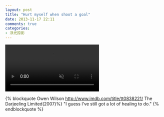 ```yaml
---
layout: post
title: "Hurt myself when shoot a goal"
date: 2013-11-17 22:11
comments: true
categories:
- 浮光掠影
---
```


<video autoplay loop muted playsinline>
    <source src="{{ site.static_base }}/downloads/video/movie_clips/healing_to_do.mp4" type="video/mp4">
    <p>Your browser doesn't support this embedded video.</p>
</video>

{% blockquote Owen Wilson  http://www.imdb.com/title/tt0838221/ The Darjeeling Limited(2007)%}
"I guess I’ve still got a lot of healing to do."
{% endblockquote %}
